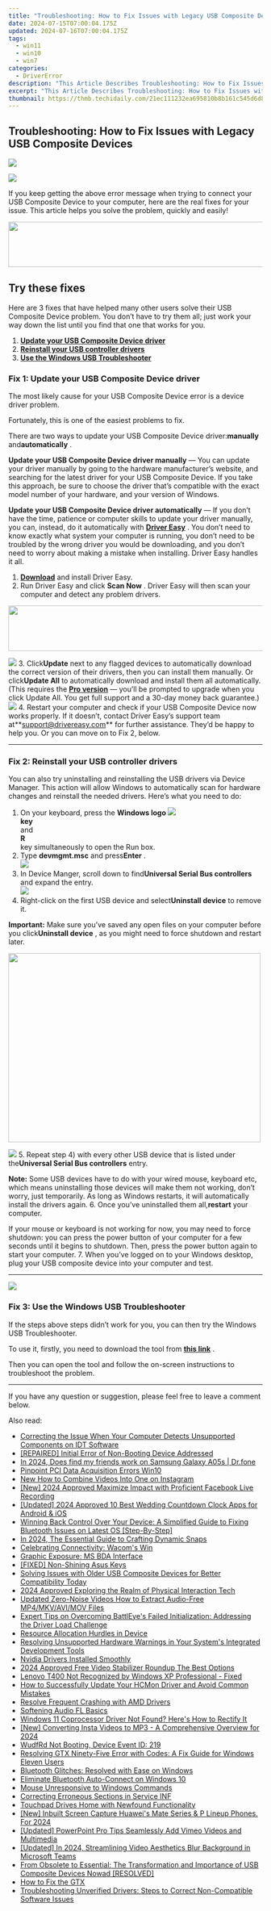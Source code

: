 ```yaml
---
title: "Troubleshooting: How to Fix Issues with Legacy USB Composite Devices"
date: 2024-07-15T07:00:04.175Z
updated: 2024-07-16T07:00:04.175Z
tags:
  - win11
  - win10
  - win7
categories:
  - DriverError
description: "This Article Describes Troubleshooting: How to Fix Issues with Legacy USB Composite Devices"
excerpt: "This Article Describes Troubleshooting: How to Fix Issues with Legacy USB Composite Devices"
thumbnail: https://thmb.techidaily.com/21ec111232ea695810b8b161c545d6d8dc411e7eef6880dc4b8d8fa008ddde2f.png
---
```


## Troubleshooting: How to Fix Issues with Legacy USB Composite Devices

<!-- affiliate ads begin -->
<a href="https://shop.copernic.com/order/checkout.php?PRODS=41033101&QTY=1&AFFILIATE=108875&CART=1"><img src="https://secure.2checkout.com/images/merchant/8d30aa96e72440759f74bd2306c1fa3d/Copernic-2023-Affiliate-728x90-Elite.png" border="0"></a>
<!-- affiliate ads end -->
![](https://images.drivereasy.com/wp-content/uploads/2018/08/img_5b6187a52b640.jpg)

 If you keep getting the above error message when trying to connect your USB Composite Device to your computer, here are the real fixes for your issue. This article helps you solve the problem, quickly and easily!

<!-- affiliate ads begin -->
<a href="https://natural-cycles.sjv.io/c/5597632/2072200/17885" target="_top" id="2072200"><img src="//a.impactradius-go.com/display-ad/17885-2072200" border="0" alt="" width="728" height="90"/></a><img height="0" width="0" src="https://imp.pxf.io/i/5597632/2072200/17885" style="position:absolute;visibility:hidden;" border="0" />
<!-- affiliate ads end -->
## Try these fixes

 Here are 3 fixes that have helped many other users solve their USB Composite Device problem. You don’t have to try them all; just work your way down the list until you find that one that works for you.

1. **[Update your USB Composite Device driver](https://united.elfm.net/zqobdx)**
2. **[Reinstall your USB controller drivers](https://imp.i110150.net/r5bmpn)**
3. **[Use the Windows USB Troubleshooter](https://ukaidot.sjv.io/daqnoj)**

### Fix 1: Update your USB Composite Device driver

 The most likely cause for your USB Composite Device error is a device driver problem.

Fortunately, this is one of the easiest problems to fix.

 There are two ways to update your USB Composite Device driver:**manually** and**automatically** .

**Update your USB Composite Device driver manually** — You can update your driver manually by going to the hardware manufacturer’s website, and searching for the latest driver for your USB Composite Device. If you take this approach, be sure to choose the driver that’s compatible with the exact model number of your hardware, and your version of Windows.

**Update your USB Composite Device driver automatically** — If you don’t have the time, patience or computer skills to update your driver manually, you can, instead, do it automatically with **[Driver Easy](https://tools.techidaily.com/drivereasy/download/)**  . You don’t need to know exactly what system your computer is running, you don’t need to be troubled by the wrong driver you would be downloading, and you don’t need to worry about making a mistake when installing. Driver Easy handles it all.

1. **[Download](https://tools.techidaily.com/drivereasy/download/)**  and install Driver Easy.
2. Run Driver Easy and click **Scan Now** . Driver Easy will then scan your computer and detect any problem drivers.  
<!-- affiliate ads begin -->
<a href="https://aligracehair.sjv.io/c/5597632/2087267/19272" target="_top" id="2087267"><img src="//a.impactradius-go.com/display-ad/19272-2087267" border="0" alt="" width="728" height="90"/></a><img height="0" width="0" src="https://imp.pxf.io/i/5597632/2087267/19272" style="position:absolute;visibility:hidden;" border="0" />
<!-- affiliate ads end -->
![](https://images.drivereasy.com/wp-content/uploads/2018/10/img_5bb894ac5bd51.jpg)
3. Click**Update** next to any flagged devices to automatically download the correct version of their drivers, then you can install them manually. Or click**Update All** to automatically download and install them all automatically. (This requires the **[Pro version](https://tools.techidaily.com/drivereasy/download/)**  — you’ll be prompted to upgrade when you click Update All. You get full support and a 30-day money back guarantee.)  
![](https://images.drivereasy.com/wp-content/uploads/2018/10/img_5bb894ea5449a.jpg)
4. Restart your computer and check if your USB Composite Device now works properly. If it doesn’t, contact Driver Easy’s support team at**<support@drivereasy.com>** for further assistance. They’d be happy to help you. Or you can move on to Fix 2, below.

---

### Fix 2: Reinstall your USB controller drivers

 You can also try uninstalling and reinstalling the USB drivers via Device Manager. This action will allow Windows to automatically scan for hardware changes and reinstall the needed drivers. Here’s what you need to do:

1. On your keyboard, press the   **Windows logo ![](https://images.drivereasy.com/wp-content/uploads/2018/08/img_5b62735e40ac6.png)**  
**key**  
 and  
**R**  
  key simultaneously to open the Run box.
2. Type **devmgmt.msc** and press**Enter** .  
![](https://images.drivereasy.com/wp-content/uploads/2018/08/img_5b616832c16a0.jpg)
3. In Device Manger, scroll down to find**Universal Serial Bus controllers** and expand the entry.  
![](https://images.drivereasy.com/wp-content/uploads/2018/08/img_5b61714f05a95.jpg)
4. Right-click on the first USB device and select**Uninstall device**  to remove it.  

**Important:** Make sure you’ve saved any open files on your computer before you click**Uninstall device** , as you might need to force shutdown and restart later.  
<!-- affiliate ads begin -->
<a href="https://electronicx.pxf.io/c/5597632/1872456/14483" target="_top" id="1872456"><img src="//a.impactradius-go.com/display-ad/14483-1872456" border="0" alt="" width="500" height="375"/></a><img height="0" width="0" src="https://imp.pxf.io/i/5597632/1872456/14483" style="position:absolute;visibility:hidden;" border="0" />
<!-- affiliate ads end -->
![](https://images.drivereasy.com/wp-content/uploads/2018/08/img_5b6171a9ae8b0.jpg)
5. Repeat step 4) with every other USB device that is listed under the**Universal Serial Bus controllers** entry.  

**Note:** Some USB devices have to do with your wired mouse, keyboard etc, which means uninstalling those devices will make them not working, don’t worry, just temporarily. As long as Windows restarts, it will automatically install the drivers again.
6. Once you’ve uninstalled them all,**restart** your computer.  

 If your mouse or keyboard is not working for now, you may need to force shutdown: you can press the power button of your computer for a few seconds until it begins to shutdown. Then, press the power button again to start your computer.
7. When you’ve logged on to your Windows desktop, plug your USB composite device into your computer and test.

---

<!-- affiliate ads begin -->
<a href="https://secure.2checkout.com/order/checkout.php?PRODS=4940312&QTY=1&AFFILIATE=108875&CART=1"><img src="https://secure.avangate.com/images/merchant/333ac5d90817d69113471fbb6e531bee/sps-partnership-728x90eng.png" border="0"></a>
<!-- affiliate ads end -->
### Fix 3: Use the Windows USB Troubleshooter

 If the steps above steps didn’t work for you, you can then try the Windows USB Troubleshooter.

 To use it, firstly, you need to download the tool from **[this link](https://support.microsoft.com/en-us/help/17614/automatically-diagnose-and-fix-windows-usb-problems)**  .

 Then you can open the tool and follow the on-screen instructions to troubleshoot the problem.

---

 If you have any question or suggestion, please feel free to leave a comment below.

<ins class="adsbygoogle"
     style="display:block"
     data-ad-format="autorelaxed"
     data-ad-client="ca-pub-7571918770474297"
     data-ad-slot="1223367746"></ins>



<ins class="adsbygoogle"
     style="display:block"
     data-ad-client="ca-pub-7571918770474297"
     data-ad-slot="8358498916"
     data-ad-format="auto"
     data-full-width-responsive="true"></ins>

<span class="atpl-alsoreadstyle">Also read:</span>
<div><ul>
<li><a href="https://driver-error.techidaily.com/correcting-the-issue-when-your-computer-detects-unsupported-components-on-idt-software/"><u>Correcting the Issue When Your Computer Detects Unsupported Components on IDT Software</u></a></li>
<li><a href="https://driver-error.techidaily.com/repaired-initial-error-of-non-booting-device-addressed/"><u>[REPAIRED] Initial Error of Non-Booting Device Addressed</u></a></li>
<li><a href="https://location-social.techidaily.com/in-2024-does-find-my-friends-work-on-samsung-galaxy-a05s-drfone-by-drfone-virtual-android/"><u>In 2024, Does find my friends work on Samsung Galaxy A05s | Dr.fone</u></a></li>
<li><a href="https://driver-error.techidaily.com/pinpoint-pci-data-acquisition-errors-win10/"><u>Pinpoint PCI Data Acquisition Errors Win10</u></a></li>
<li><a href="https://ai-editing-video.techidaily.com/new-how-to-combine-videos-into-one-on-instagram/"><u>New How to Combine Videos Into One on Instagram</u></a></li>
<li><a href="https://screen-capture.techidaily.com/new-2024-approved-maximize-impact-with-proficient-facebook-live-recording/"><u>[New] 2024 Approved  Maximize Impact with Proficient Facebook Live Recording</u></a></li>
<li><a href="https://fox-http.techidaily.com/updated-2024-approved-10-best-wedding-countdown-clock-apps-for-android-and-ios/"><u>[Updated] 2024 Approved  10 Best Wedding Countdown Clock Apps for Android & iOS</u></a></li>
<li><a href="https://driver-error.techidaily.com/winning-back-control-over-your-device-a-simplified-guide-to-fixing-bluetooth-issues-on-latest-os-step-by-step/"><u>Winning Back Control Over Your Device: A Simplified Guide to Fixing Bluetooth Issues on Latest OS [Step-By-Step]</u></a></li>
<li><a href="https://snapchat-videos.techidaily.com/in-2024-the-essential-guide-to-crafting-dynamic-snaps/"><u>In 2024, The Essential Guide to Crafting Dynamic Snaps</u></a></li>
<li><a href="https://driver-error.techidaily.com/celebrating-connectivity-wacoms-win/"><u>Celebrating Connectivity: Wacom's Win</u></a></li>
<li><a href="https://driver-error.techidaily.com/graphic-exposure-ms-bda-interface/"><u>Graphic Exposure: MS BDA Interface</u></a></li>
<li><a href="https://driver-error.techidaily.com/fixed-non-shining-asus-keys/"><u>[FIXED] Non-Shining Asus Keys</u></a></li>
<li><a href="https://driver-error.techidaily.com/solving-issues-with-older-usb-composite-devices-for-better-compatibility-today/"><u>Solving Issues with Older USB Composite Devices for Better Compatibility Today</u></a></li>
<li><a href="https://some-techniques.techidaily.com/2024-approved-exploring-the-realm-of-physical-interaction-tech/"><u>2024 Approved  Exploring the Realm of Physical Interaction Tech</u></a></li>
<li><a href="https://audio-editing.techidaily.com/updated-zero-noise-videos-how-to-extract-audio-free-mp4mkvavimov-files/"><u>Updated Zero-Noise Videos How to Extract Audio-Free MP4/MKV/AVI/MOV Files</u></a></li>
<li><a href="https://driver-error.techidaily.com/expert-tips-on-overcoming-battleyes-failed-initialization-addressing-the-driver-load-challenge/"><u>Expert Tips on Overcoming BattlEye's Failed Initialization: Addressing the Driver Load Challenge</u></a></li>
<li><a href="https://driver-error.techidaily.com/resource-allocation-hurdles-in-device/"><u>Resource Allocation Hurdles in Device</u></a></li>
<li><a href="https://driver-error.techidaily.com/resolving-unsupported-hardware-warnings-in-your-systems-integrated-development-tools/"><u>Resolving Unsupported Hardware Warnings in Your System's Integrated Development Tools</u></a></li>
<li><a href="https://driver-error.techidaily.com/nvidia-drivers-installed-smoothly/"><u>Nvidia Drivers Installed Smoothly</u></a></li>
<li><a href="https://ai-vdieo-software.techidaily.com/2024-approved-free-video-stabilizer-roundup-the-best-options/"><u>2024 Approved Free Video Stabilizer Roundup The Best Options</u></a></li>
<li><a href="https://driver-error.techidaily.com/1721105088208-lenovo-t400-not-recognized-by-windows-xp-professional-fixed/"><u>Lenovo T400 Not Recognized by Windows XP Professional - Fixed</u></a></li>
<li><a href="https://driver-error.techidaily.com/how-to-successfully-update-your-hcmon-driver-and-avoid-common-mistakes/"><u>How to Successfully Update Your HCMon Driver and Avoid Common Mistakes</u></a></li>
<li><a href="https://driver-error.techidaily.com/resolve-frequent-crashing-with-amd-drivers/"><u>Resolve Frequent Crashing with AMD Drivers</u></a></li>
<li><a href="https://extra-information.techidaily.com/softening-audio-fl-basics/"><u>Softening Audio  FL Basics</u></a></li>
<li><a href="https://driver-error.techidaily.com/windows-11-coprocessor-driver-not-found-heres-how-to-rectify-it/"><u>Windows 11 Coprocessor Driver Not Found? Here's How to Rectify It</u></a></li>
<li><a href="https://instagram-videos.techidaily.com/new-converting-insta-videos-to-mp3-a-comprehensive-overview-for-2024/"><u>[New] Converting Insta Videos to MP3 - A Comprehensive Overview for 2024</u></a></li>
<li><a href="https://driver-error.techidaily.com/wudfrd-not-booting-device-event-id-219/"><u>WudfRd Not Booting, Device Event ID: 219</u></a></li>
<li><a href="https://driver-error.techidaily.com/resolving-gtx-ninety-five-error-with-codes-a-fix-guide-for-windows-eleven-users/"><u>Resolving GTX Ninety-Five Error with Codes: A Fix Guide for Windows Eleven Users</u></a></li>
<li><a href="https://driver-error.techidaily.com/bluetooth-glitches-resolved-with-ease-on-windows/"><u>Bluetooth Glitches: Resolved with Ease on Windows</u></a></li>
<li><a href="https://driver-error.techidaily.com/eliminate-bluetooth-auto-connect-on-windows-10/"><u>Eliminate Bluetooth Auto-Connect on Windows 10</u></a></li>
<li><a href="https://driver-error.techidaily.com/mouse-unresponsive-to-windows-commands/"><u>Mouse Unresponsive to Windows Commands</u></a></li>
<li><a href="https://driver-error.techidaily.com/correcting-erroneous-sections-in-service-inf/"><u>Correcting Erroneous Sections in Service INF</u></a></li>
<li><a href="https://driver-error.techidaily.com/touchpad-drives-home-with-newfound-functionality/"><u>Touchpad Drives Home with Newfound Functionality</u></a></li>
<li><a href="https://screen-mirroring-recording.techidaily.com/1716069870659-new-inbuilt-screen-capture-huaweis-mate-series-and-p-lineup-phones-for-2024/"><u>[New] Inbuilt Screen Capture  Huawei's Mate Series & P Lineup Phones. For 2024</u></a></li>
<li><a href="https://vimeo-videos.techidaily.com/updated-powerpoint-pro-tips-seamlessly-add-vimeo-videos-and-multimedia/"><u>[Updated] PowerPoint Pro Tips  Seamlessly Add Vimeo Videos and Multimedia</u></a></li>
<li><a href="https://screen-capture.techidaily.com/updated-in-2024-streamlining-video-aesthetics-blur-background-in-microsoft-teams/"><u>[Updated] In 2024, Streamlining Video Aesthetics  Blur Background in Microsoft Teams</u></a></li>
<li><a href="https://driver-error.techidaily.com/from-obsolete-to-essential-the-transformation-and-importance-of-usb-composite-devices-nowad-resolved/"><u>From Obsolete to Essential: The Transformation and Importance of USB Composite Devices Nowad [RESOLVED]</u></a></li>
<li><a href="https://driver-error.techidaily.com/how-to-fix-the-gtx/"><u>How to Fix the GTX</u></a></li>
<li><a href="https://driver-error.techidaily.com/troubleshooting-unverified-drivers-steps-to-correct-non-compatible-software-issues/"><u>Troubleshooting Unverified Drivers: Steps to Correct Non-Compatible Software Issues</u></a></li>
</ul></div>
